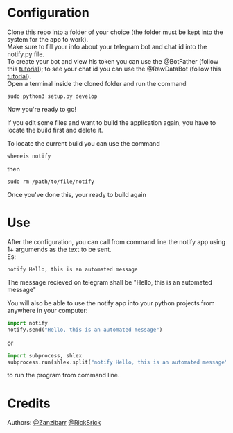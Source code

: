 # Configuration
Clone this repo into a folder of your choice (the folder must be kept into the system for the app to work).  
Make sure to fill your info about your telegram bot and chat id into the notify.py file.  
To create your bot and view his token you can use the @BotFather (follow this <a href="https://www.youtube.com/watch?v=aNmRNjME6mE">tutorial</a>); to see your chat id you can use the @RawDataBot (follow this <a href="https://www.youtube.com/watch?v=UPC5Ck1oU6k">tutorial</a>).  
Open a terminal inside the cloned folder and run the command  
```shell
sudo python3 setup.py develop
```

Now you're ready to go!

If you edit some files and want to build the application again, you have to locate the build first and delete it.

To locate the current build you can use the command  
```shell
whereis notify
```
then  
```shell
sudo rm /path/to/file/notify
```

Once you've done this, your ready to build again


# Use
After the configuration, you can call from command line the notify app using 1+ argumends as the text to be sent.  
Es:
```shell
notify Hello, this is an automated message
```
The message recieved on telegram shall be "Hello, this is an automated message"

You will also be able to use the notify app into your python projects from anywhere in your computer:  
```python
import notify
notify.send("Hello, this is an automated message")
```
or
```python
import subprocess, shlex
subprocess.run(shlex.split("notify Hello, this is an automated message"))
```
to run the program from command line.

# Credits
Authors: <a href="https://github.com/Zanzibarr">@Zanzibarr</a> <a href="https://github.com/RickSrick">@RickSrick</a>
